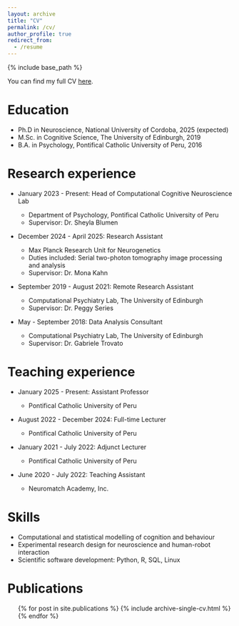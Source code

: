 ```yaml
---
layout: archive
title: "CV"
permalink: /cv/
author_profile: true
redirect_from:
  - /resume
---
```


{% include base_path %}

You can find my full CV [here](/files/CV_Academic.pdf).

Education
======
* Ph.D in Neuroscience, National University of Cordoba, 2025 (expected)
* M.Sc. in Cognitive Science, The University of Edinburgh, 2019
* B.A. in Psychology, Pontifical Catholic University of Peru, 2016

Research experience
======
* January 2023 - Present: Head of Computational Cognitive Neuroscience Lab
  * Department of Psychology, Pontifical Catholic University of Peru
  * Supervisor: Dr. Sheyla Blumen

* December 2024 - April 2025: Research Assistant
  * Max Planck Research Unit for Neurogenetics
  * Duties included: Serial two-photon tomography image processing and analysis
  * Supervisor: Dr. Mona Kahn

* September 2019 - August 2021: Remote Research Assistant
  * Computational Psychiatry Lab, The University of Edinburgh
  * Supervisor: Dr. Peggy Series

* May - September 2018: Data Analysis Consultant
  * Computational Psychiatry Lab, The University of Edinburgh
  * Supervisor: Dr. Gabriele Trovato


Teaching experience
======
* January 2025 - Present: Assistant Professor
  * Pontifical Catholic University of Peru

* August 2022 - December 2024: Full-time Lecturer
  * Pontifical Catholic University of Peru

* January 2021 - July 2022: Adjunct Lecturer
  * Pontifical Catholic University of Peru

* June 2020 - July 2022: Teaching Assistant
  * Neuromatch Academy, Inc.


Skills
======
* Computational and statistical modelling of cognition and behaviour
* Experimental research design for neuroscience and human-robot interaction
* Scientific software development: Python, R, SQL, Linux


Publications
======
  <ul>{% for post in site.publications %}
    {% include archive-single-cv.html %}
  {% endfor %}</ul>
  
